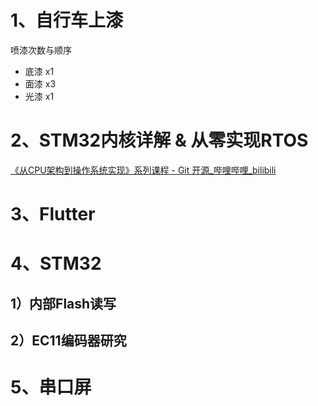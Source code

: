 # 1、自行车上漆

喷漆次数与顺序
- 底漆 x1
- 面漆 x3
- 光漆 x1

# 2、STM32内核详解 & 从零实现RTOS
[《从CPU架构到操作系统实现》系列课程 - Git 开源_哔哩哔哩_bilibili](https://www.bilibili.com/video/BV1ksNCzXEny/)

# 3、Flutter

# 4、STM32
## 1）内部Flash读写

## 2）EC11编码器研究

# 5、串口屏
